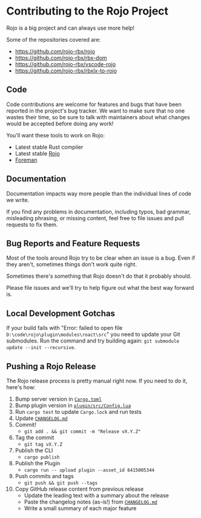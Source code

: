 # Contributing to the Rojo Project
Rojo is a big project and can always use more help!

Some of the repositories covered are:

* https://github.com/rojo-rbx/rojo
* https://github.com/rojo-rbx/rbx-dom
* https://github.com/rojo-rbx/vscode-rojo
* https://github.com/rojo-rbx/rbxlx-to-rojo

## Code
Code contributions are welcome for features and bugs that have been reported in the project's bug tracker. We want to make sure that no one wastes their time, so be sure to talk with maintainers about what changes would be accepted before doing any work!

You'll want these tools to work on Rojo:

* Latest stable Rust compiler
* Latest stable [Rojo](https://github.com/rojo-rbx/rojo)
* [Foreman](https://github.com/Roblox/foreman)

## Documentation
Documentation impacts way more people than the individual lines of code we write.

If you find any problems in documentation, including typos, bad grammar, misleading phrasing, or missing content, feel free to file issues and pull requests to fix them.

## Bug Reports and Feature Requests
Most of the tools around Rojo try to be clear when an issue is a bug. Even if they aren't, sometimes things don't work quite right.

Sometimes there's something that Rojo doesn't do that it probably should.

Please file issues and we'll try to help figure out what the best way forward is.

## Local Development Gotchas

If your build fails with "Error: failed to open file `D:\code\rojo\plugin\modules\roact\src`" you need to update your Git submodules.
Run the command and try building again: `git submodule update --init --recursive`.

## Pushing a Rojo Release
The Rojo release process is pretty manual right now. If you need to do it, here's how:

1. Bump server version in [`Cargo.toml`](Cargo.toml)
2. Bump plugin version in [`plugin/src/Config.lua`](plugin/src/Config.lua)
3. Run `cargo test` to update `Cargo.lock` and run tests
4. Update [`CHANGELOG.md`](CHANGELOG.md)
5. Commit!
    * `git add . && git commit -m "Release vX.Y.Z"`
6. Tag the commit
    * `git tag vX.Y.Z`
7. Publish the CLI
    * `cargo publish`
8. Publish the Plugin
    * `cargo run -- upload plugin --asset_id 6415005344`
9. Push commits and tags
    * `git push && git push --tags`
10. Copy GitHub release content from previous release
    * Update the leading text with a summary about the release
    * Paste the changelog notes (as-is!) from [`CHANGELOG.md`](CHANGELOG.md)
    * Write a small summary of each major feature